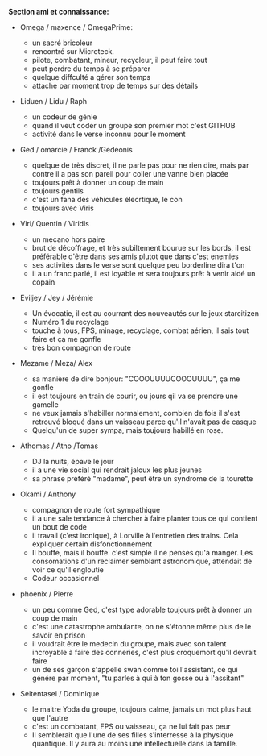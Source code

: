 **Section ami et connaissance:**
- Omega / maxence / OmegaPrime:
    - un sacré bricoleur 
    - rencontré sur Microteck.
    - pilote, combatant, mineur, recycleur, il peut faire tout
    - peut perdre du temps à se préparer
    - quelque diffculté a gérer son temps
    - attache par moment trop de temps sur des détails

- Liduen / Lidu / Raph
    - un codeur de génie
    - quand il veut coder un groupe son premier mot c'est GITHUB
    - activité dans le verse inconnu pour le moment

- Ged / omarcie / Franck /Gedeonis
    - quelque de très discret, il ne parle pas pour ne rien dire, mais par contre il a pas son pareil pour coller une vanne bien placée
    - toujours prêt à donner un coup de main
    - toujours gentils
    - c'est un fana des véhicules élecrtique, le con
    - toujours avec Viris

- Viri/ Quentin / Viridis
    - un mecano hors paire
    - brut de décoffrage, et très subiltement bourue sur les bords, il est préférable d'être dans ses amis plutot que dans c'est enemies
    - ses activités dans le verse sont quelque peu borderline dira t'on
    - il a un franc parlé, il est loyable et sera toujours prêt à venir aidé un copain

- Eviljey / Jey / Jérémie
    - Un évocatie, il est au courrant des nouveautés sur le jeux starcitizen
    - Numéro 1 du recyclage 
    - touche à tous, FPS, minage, recyclage, combat aérien, il sais tout faire et ça me gonfle
    - très bon compagnon de route

- Mezame / Meza/ Alex
    - sa manière de dire bonjour: "COOOUUUUCOOOUUUU", ça me gonfle
    - il est toujours en train de courir, ou jours qil va se prendre une gamelle
    - ne veux jamais s'habiller normalement, combien de fois il s'est retrouvé bloqué dans un vaisseau parce qu'il n'avait pas de casque
    - Quelqu'un de super sympa, mais toujours habillé en rose.

- Athomas / Atho /Tomas
    - DJ la nuits, épave le jour
    - il a une vie social qui rendrait jaloux les plus jeunes
    - sa phrase préféré "madame", peut être un syndrome de la tourette

- Okami / Anthony
    - compagnon de route fort sympathique
    - il a une sale tendance à chercher à faire planter tous ce qui contient un bout de code
    - il travail (c'est ironique), à Lorville à l'entretien des trains. Cela expliquer certain disfonctionnement
    - Il bouffe, mais il bouffe. c'est simple il ne penses qu'a manger. Les consomations d'un reclaimer semblant astronomique, attendait de voir ce qu'il engloutie
    - Codeur occasionnel

- phoenix / Pierre
    - un peu comme Ged, c'est type adorable toujours prêt à donner un coup de main
    - c'est une catastrophe ambulante, on ne s'étonne même plus de le savoir en prison
    - il voudrait être le medecin du groupe, mais avec son talent incroyable à faire des conneries, c'est plus croquemort qu'il devrait faire
    - un de ses garçon s'appelle swan comme toi l'assistant, ce qui génére par moment, "tu parles à qui à ton gosse ou à l'assitant"

- Seitentasei / Dominique
    - le maitre Yoda du groupe, toujours calme, jamais un mot plus haut que l'autre
    - c'est un combatant, FPS ou vaisseau, ça ne lui fait pas peur
    - Il semblerait que l'une de ses filles s'interresse à la physique quantique. Il y aura au moins une intellectuelle dans la famille.